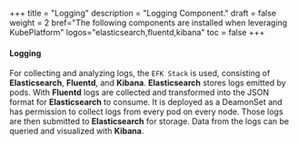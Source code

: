 +++
title = "Logging"
description = "Logging Component."
draft = false
weight = 2
bref="The following components are installed when leveraging KubePlatform"
logos="elasticsearch,fluentd,kibana"
toc = false
+++

#### Logging

For collecting and analyzing logs, the `EFK Stack` is used, consisting of __Elasticsearch__, __Fluentd__, and __Kibana__.
__Elasticsearch__ stores logs emitted by pods. With __Fluentd__ logs are collected and transformed into the JSON format for __Elasticsearch__ to consume. It is deployed as a DeamonSet and has permission to collect logs from every pod on every node. Those logs are then submitted to __Elasticsearch__ for storage. Data from the logs can be queried and visualized with __Kibana__.